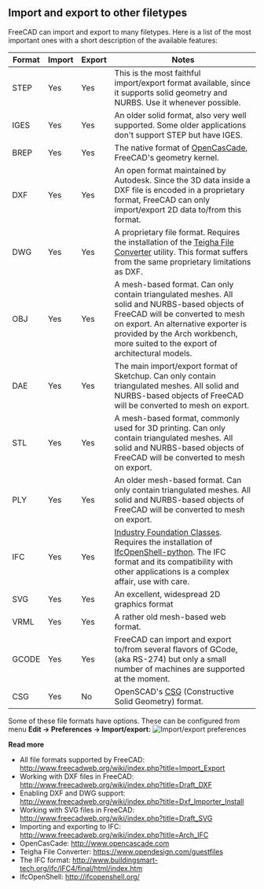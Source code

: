 ## Import and export to other filetypes

FreeCAD can import and export to many filetypes. Here is a list of the most important ones with a short description of the available features:

| Format | Import | Export | Notes |
| ------ | ------ | ------ | ----- |
| STEP   | Yes    | Yes    | This is the most faithful import/export format available, since it supports solid geometry and NURBS. Use it whenever possible. |
| IGES   | Yes    | Yes    | An older solid format, also very well supported. Some older applications don't support STEP but have IGES. |
| BREP   | Yes    | Yes    | The native format of [OpenCasCade](https://en.wikipedia.org/wiki/Open_Cascade_Technology), FreeCAD's geometry kernel.  |
| DXF    | Yes    | Yes    | An open format maintained by Autodesk. Since the 3D data inside a DXF file is encoded in a proprietary format, FreeCAD can only import/export 2D data to/from this format.|
| DWG    | Yes    | Yes    | A proprietary file format. Requires the installation of the [Teigha File Converter](https://www.opendesign.com/guestfiles) utility. This format suffers from the same proprietary limitations as DXF.|
| OBJ    | Yes    | Yes    | A mesh-based format. Can only contain triangulated meshes. All solid and NURBS-based objects of FreeCAD will be converted to mesh on export. An alternative exporter is provided by the Arch workbench, more suited to the export of architectural models.|
| DAE    | Yes    | Yes    | The main import/export format of Sketchup. Can only contain triangulated meshes. All solid and NURBS-based objects of FreeCAD will be converted to mesh on export. |
| STL    | Yes    | Yes    | A mesh-based format, commonly used for 3D printing. Can only contain triangulated meshes. All solid and NURBS-based objects of FreeCAD will be converted to mesh on export. |
| PLY    | Yes    | Yes    | An older mesh-based format. Can only contain triangulated meshes. All solid and NURBS-based objects of FreeCAD will be converted to mesh on export. |
| IFC    | Yes    | Yes    | [Industry Foundation Classes](https://en.wikipedia.org/wiki/Industry_Foundation_Classes). Requires the installation of [IfcOpenShell-python](http://ifcopenshell.org/python.html). The IFC format and its compatibility with other applications is a complex affair, use with care.|
| SVG    | Yes    | Yes    | An excellent, widespread 2D graphics format |
| VRML   | Yes    | Yes    | A rather old mesh-based web format. |
| GCODE  | Yes    | Yes    | FreeCAD can import and export to/from several flavors of GCode, (aka RS-274) but only a small number of machines are supported at the moment. |
| CSG    | Yes    | No     | OpenSCAD's [CSG](https://en.wikipedia.org/wiki/Constructive_solid_geometry) (Constructive Solid Geometry) format. |

Some of these file formats have options. These can be configured from menu **Edit -> Preferences -> Import/export:**
![Import/export preferences](http://www.freecadweb.org/wiki/images/4/41/Import_preferences.jpg)

**Read more**

* All file formats supported by FreeCAD: http://www.freecadweb.org/wiki/index.php?title=Import_Export
* Working with DXF files in FreeCAD: http://www.freecadweb.org/wiki/index.php?title=Draft_DXF
* Enabling DXF and DWG support: http://www.freecadweb.org/wiki/index.php?title=Dxf_Importer_Install
* Working with SVG files in FreeCAD: http://www.freecadweb.org/wiki/index.php?title=Draft_SVG
* Importing and exporting to IFC: http://www.freecadweb.org/wiki/index.php?title=Arch_IFC
* OpenCasCade: http://www.opencascade.com
* Teigha File Converter: https://www.opendesign.com/guestfiles
* The IFC format: http://www.buildingsmart-tech.org/ifc/IFC4/final/html/index.htm
* IfcOpenShell: http://ifcopenshell.org/

